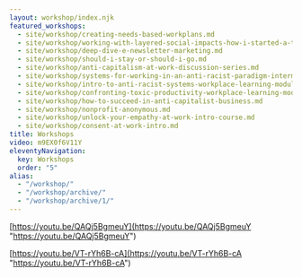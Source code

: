```yaml
---
layout: workshop/index.njk
featured_workshops:
  - site/workshop/creating-needs-based-workplans.md
  - site/workshop/working-with-layered-social-impacts-how-i-started-a-thriving-values-based-business-in-a-pandemic.md
  - site/workshop/deep-dive-e-newsletter-marketing.md
  - site/workshop/should-i-stay-or-should-i-go.md
  - site/workshop/anti-capitalism-at-work-discussion-series.md
  - site/workshop/systems-for-working-in-an-anti-racist-paradigm-intermediate-course.md
  - site/workshop/intro-to-anti-racist-systems-workplace-learning-module.md
  - site/workshop/confronting-toxic-productivity-workplace-learning-module.md
  - site/workshop/how-to-succeed-in-anti-capitalist-business.md
  - site/workshop/nonprofit-anonymous.md
  - site/workshop/unlock-your-empathy-at-work-intro-course.md
  - site/workshop/consent-at-work-intro.md
title: Workshops
video: m9EX0f6V11Y
eleventyNavigation:
  key: Workshops
  order: "5"
alias:
  - "/workshop/"
  - "/workshop/archive/"
  - "/workshop/archive/1/"
---
```


[https://youtu.be/QAQj5BgmeuY](https://youtu.be/QAQj5BgmeuY "https://youtu.be/QAQj5BgmeuY")

[https://youtu.be/VT-rYh6B-cA](https://youtu.be/VT-rYh6B-cA "https://youtu.be/VT-rYh6B-cA")
